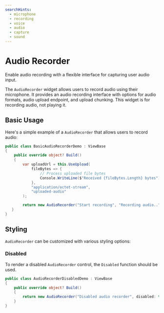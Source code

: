 ```yaml
---
searchHints:
  - microphone
  - recording
  - voice
  - audio
  - capture
  - sound
---
```


# Audio Recorder

<Ingress>
Enable audio recording with a flexible interface for capturing user audio input.
</Ingress>

The `AudioRecorder` widget allows users to record audio using their microphone. It provides an audio recording interface with options for audio formats, audio upload endpoint, and upload chunking. This widget is for recording audio, not playing it.

## Basic Usage

Here's a simple example of a `AudioRecorder` that allows users to record audio:

```csharp demo-below
public class BasicAudioRecorderDemo : ViewBase
{
    public override object? Build()
    {
        var uploadUrl = this.UseUpload(
            fileBytes => {
                // Process uploaded file bytes
                Console.WriteLine($"Received {fileBytes.Length} bytes");
            },
            "application/octet-stream",
            "uploaded-audio"
        );

        return new AudioRecorder("Start recording", "Recording audio..").UploadUrl(uploadUrl.Value).ChunkInterval(3000);
   }     
}    
```

## Styling

`AudioRecorder` can be customized with various styling options:

### Disabled

To render a disabled `AudioRecorder` control, the `Disabled` function should be used.

```csharp demo-below
public class AudioRecorderDisabledDemo : ViewBase
{
    public override object? Build()
    {
        return new AudioRecorder("Disabled audio recorder", disabled: true);
    }
}    
```

<WidgetDocs Type="Ivy.AudioRecorder" ExtensionTypes="Ivy.AudioRecorderExtensions" SourceUrl="https://github.com/Ivy-Interactive/Ivy-Framework/blob/main/Ivy/Widgets/AudioRecorder.cs"/>